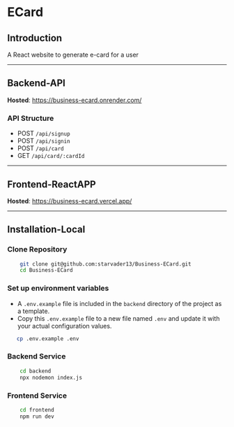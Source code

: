 # ECard

## Introduction
A React website to generate e-card for a user

<hr>

##  Backend-API
**Hosted**: https://business-ecard.onrender.com/

### API Structure
- POST `/api/signup`
- POST `/api/signin`
- POST `/api/card`
- GET `/api/card/:cardId`

<hr>

## Frontend-ReactAPP
**Hosted**: https://business-ecard.vercel.app/

<hr>

## Installation-Local

### Clone Repository
```bash
    git clone git@github.com:starvader13/Business-ECard.git
    cd Business-ECard
```

### Set up environment variables
- A `.env.example` file is included in the `backend` directory of the project as a template.
- Copy this `.env.example` file to a new file named `.env` and update it with your actual configuration values.
```bash
   cp .env.example .env
```

### Backend Service
```bash
    cd backend
    npx nodemon index.js
```

### Frontend Service
```bash
    cd frontend
    npm run dev
```
